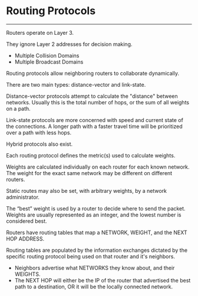 # Routing Protocols

---

Routers operate on Layer 3.

They ignore Layer 2 addresses for decision making.

* Multiple Collision Domains
* Multiple Broadcast Domains

Routing protocols allow neighboring routers to collaborate dynamically.

There are two main types: distance-vector and link-state.

Distance-vector protocols attempt to calculate the "distance" between networks. Usually this is the total number of hops, or the sum of all weights on a path.

Link-state protocols are more concerned with speed and current state of the connections. A longer path with a faster travel time will be prioritized over a path with less hops.

Hybrid protocols also exist.

Each routing protocol defines the metric\(s\) used to calculate weights.

Weights are calculated individually on each router for each known network. The weight for the exact same network may be different on different routers.

Static routes may also be set, with arbitrary weights, by a network administrator.

The “best” weight is used by a router to decide where to send the packet. Weights are usually represented as an integer, and the lowest number is considered best.

Routers have routing tables that map a NETWORK, WEIGHT, and the NEXT HOP ADDRESS.

Routing tables are populated by the information exchanges dictated by the specific routing protocol being used on that router and it's neighbors.

* Neighbors advertise what NETWORKS they know about, and their WEIGHTS.
* The NEXT HOP will either be the IP of the router that advertised the best path to a destination, OR it will be the locally connected network.



